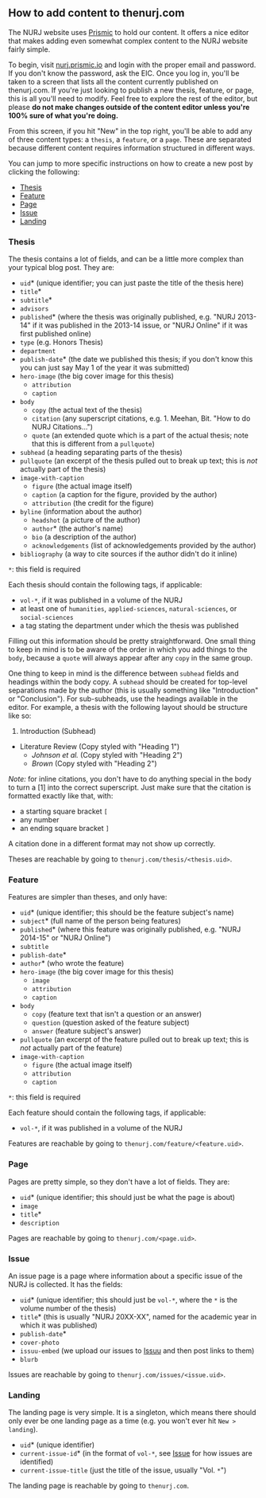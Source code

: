 ## How to add content to thenurj.com

The NURJ website uses [Prismic](https://prismic.io) to hold our content. It offers a nice editor that makes adding even somewhat complex content to the NURJ website fairly simple.

To begin, visit [nurj.prismic.io](https://nurj.prismic.io) and login with the proper email and password. If you don't know the password, ask the EIC. Once you log in, you'll be taken to a screen that lists all the content currently published on thenurj.com. If you're just looking to publish a new thesis, feature, or page, this is all you'll need to modify. Feel free to explore the rest of the editor, but please **do not make changes outside of the content editor unless you're 100% sure of what you're doing.**

From this screen, if you hit "New" in the top right, you'll be able to add any of three content types: a `thesis`, a `feature`, or a `page`. These are separated because different content requires information structured in different ways.

You can jump to more specific instructions on how to create a new post by clicking the following:
- [Thesis](#thesis)
- [Feature](#feature)
- [Page](#page)
- [Issue](#issue)
- [Landing](#landing)

### <a name="thesis">Thesis</a>

The thesis contains a lot of fields, and can be a little more complex than your typical blog post. They are:

- `uid`* (unique identifier; you can just paste the title of the thesis here)
- `title`*
- `subtitle`*
- `advisors`
- `published`* (where the thesis was originally published, e.g. "NURJ 2013-14" if it was published in the 2013-14 issue, or "NURJ Online" if it was first published online)
- `type` (e.g. Honors Thesis)
- `department`
- `publish-date`* (the date we published this thesis; if you don't know this you can just say May 1 of the year it was submitted)
- `hero-image` (the big cover image for this thesis)
  - `attribution`
  - `caption`
- `body`
  - `copy` (the actual text of the thesis)
  - `citation` (any superscript citations, e.g. 1. Meehan, Bit. "How to do NURJ Citations...")
  - `quote` (an extended quote which is a part of the actual thesis; note that this is different from a `pullquote`)
- `subhead` (a heading separating parts of the thesis)
- `pullquote` (an excerpt of the thesis pulled out to break up text; this is *not* actually part of the thesis)
- `image-with-caption`
  - `figure` (the actual image itself)
  - `caption` (a caption for the figure, provided by the author)
  - `attribution` (the credit for the figure)
- `byline` (information about the author)
  - `headshot` (a picture of the author)
  - `author`* (the author's name)
  - `bio` (a description of the author)
  - `acknowledgements` (list of acknowledgements provided by the author)
- `bibliography` (a way to cite sources if the author didn't do it inline)

`*`: this field is required

Each thesis should contain the following tags, if applicable:
- `vol-*`, if it was published in a volume of the NURJ
- at least one of `humanities`, `applied-sciences`, `natural-sciences`, or `social-sciences`
- a tag stating the department under which the thesis was published

Filling out this information should be pretty straightforward. One small thing to keep in mind is to be aware of the order in which you add things to the `body`, because a `quote` will always appear after any `copy` in the same group.

One thing to keep in mind is the difference between `subhead` fields and headings within the body copy. A `subhead` should be created for top-level separations made by the author (this is usually something like "Introduction" or "Conclusion"). For sub-subheads, use the headings available in the editor. For example, a thesis with the following layout should be structure like so:

1. Introduction (Subhead)
  - Literature Review (Copy styled with "Heading 1")
    * *Johnson et al.* (Copy styled with "Heading 2")
    * *Brown* (Copy styled with "Heading 2")

*Note:* for inline citations, you don't have to do anything special in the body to turn a [1] into the correct superscript. Just make sure that the citation is formatted exactly like that, with:
- a starting square bracket `[`
- any number
- an ending square bracket `]`

A citation done in a different format may not show up correctly.

Theses are reachable by going to `thenurj.com/thesis/<thesis.uid>`.

### <a name="feature">Feature</a>

Features are simpler than theses, and only have:

- `uid`* (unique identifier; this should be the feature subject's name)
- `subject`* (full name of the person being features)
- `published`* (where this feature was originally published, e.g. "NURJ 2014-15" or "NURJ Online")
- `subtitle`
- `publish-date`*
- `author`* (who wrote the feature)
- `hero-image` (the big cover image for this thesis)
  - `image`
  - `attribution`
  - `caption`
- `body`
  - `copy` (feature text that isn't a question or an answer)
  - `question` (question asked of the feature subject)
  - `answer` (feature subject's answer)
- `pullquote` (an excerpt of the feature pulled out to break up text; this is *not* actually part of the feature)
- `image-with-caption`
  - `figure` (the actual image itself)
  - `attribution`
  - `caption`

`*`: this field is required

Each feature should contain the following tags, if applicable:
- `vol-*`, if it was published in a volume of the NURJ

Features are reachable by going to `thenurj.com/feature/<feature.uid>`.

### <a name="page">Page</a>

Pages are pretty simple, so they don't have a lot of fields. They are:

- `uid`* (unique identifier; this should just be what the page is about)
- `image`
- `title`*
- `description`

Pages are reachable by going to `thenurj.com/<page.uid>`.

### <a name="issue">Issue</a>

An issue page is a page where information about a specific issue of the NURJ is collected. It has the fields:

- `uid`* (unique identifier; this should just be `vol-*`, where the `*` is the volume number  of the thesis)
- `title`* (this is usually "NURJ 20XX-XX", named for the academic year in which it was published)
- `publish-date`*
- `cover-photo`
- `issuu-embed` (we upload our issues to [Issuu](https://issuu.com) and then post links to them)
- `blurb`

Issues are reachable by going to `thenurj.com/issues/<issue.uid>`.

### <a name="landing">Landing</a>

The landing page is very simple. It is a singleton, which means there should only ever be one landing page as a time (e.g. you won't ever hit `New > landing`).

- `uid`* (unique identifier)
- `current-issue-id`* (in the format of `vol-*`, see [Issue](#issue) for how issues are identified)
- `current-issue-title` (just the title of the issue, usually "Vol. `*`")

The landing page is reachable by going to `thenurj.com`.
